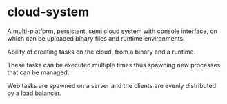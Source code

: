 # cloud-system

A multi-platform, persistent, semi cloud system with console interface, on which
can be uploaded binary files and runtime environments.

Ability of creating tasks on the cloud, from a binary and a runtime. 

These tasks can be executed multiple times thus spawning new processes that can be managed. 

Web tasks are spawned on a server and the clients are evenly distributed by a load balancer.

